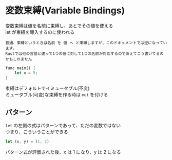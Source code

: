 # 変数束縛(Variable Bindings)

変数束縛は値を名前に束縛し、あとでその値を使える  
let が束縛を導入するのに使われる

```
普通、束縛というときは名前 を 値 へ と束縛しますが、このドキュメントでは逆になっています。  
Rustでは他の言語と違って1つの値に対して1つの名前が対応するのであえてこう書いてるのかもしれません
```

```rs
func main() {
    let x = 5;
}
```

束縛はデフォルトでイミュータブル(不変)  
ミュータブル(可変)な束縛を作る時は `mut` を付ける

## パターン

`let` の左側の式はパターンであって、ただの変数ではない  
つまり、こういうことができる

```rs
let (x, y) = (1, 2)
```

パターン式が評価された後、x は 1 になり、y は 2 になる
